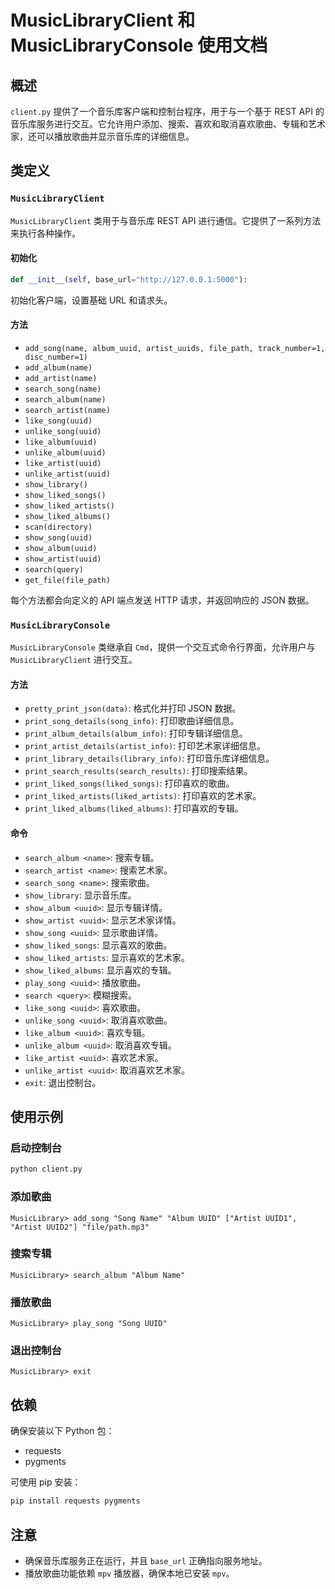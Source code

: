 # MusicLibraryClient 和 MusicLibraryConsole 使用文档

## 概述

`client.py` 提供了一个音乐库客户端和控制台程序，用于与一个基于 REST API 的音乐库服务进行交互。它允许用户添加、搜索、喜欢和取消喜欢歌曲、专辑和艺术家，还可以播放歌曲并显示音乐库的详细信息。

## 类定义

### `MusicLibraryClient`

`MusicLibraryClient` 类用于与音乐库 REST API 进行通信。它提供了一系列方法来执行各种操作。

#### 初始化

```python
def __init__(self, base_url="http://127.0.0.1:5000"):
```

初始化客户端，设置基础 URL 和请求头。

#### 方法

- `add_song(name, album_uuid, artist_uuids, file_path, track_number=1, disc_number=1)`
- `add_album(name)`
- `add_artist(name)`
- `search_song(name)`
- `search_album(name)`
- `search_artist(name)`
- `like_song(uuid)`
- `unlike_song(uuid)`
- `like_album(uuid)`
- `unlike_album(uuid)`
- `like_artist(uuid)`
- `unlike_artist(uuid)`
- `show_library()`
- `show_liked_songs()`
- `show_liked_artists()`
- `show_liked_albums()`
- `scan(directory)`
- `show_song(uuid)`
- `show_album(uuid)`
- `show_artist(uuid)`
- `search(query)`
- `get_file(file_path)`

每个方法都会向定义的 API 端点发送 HTTP 请求，并返回响应的 JSON 数据。

### `MusicLibraryConsole`

`MusicLibraryConsole` 类继承自 `Cmd`，提供一个交互式命令行界面，允许用户与 `MusicLibraryClient` 进行交互。

#### 方法

- `pretty_print_json(data)`: 格式化并打印 JSON 数据。
- `print_song_details(song_info)`: 打印歌曲详细信息。
- `print_album_details(album_info)`: 打印专辑详细信息。
- `print_artist_details(artist_info)`: 打印艺术家详细信息。
- `print_library_details(library_info)`: 打印音乐库详细信息。
- `print_search_results(search_results)`: 打印搜索结果。
- `print_liked_songs(liked_songs)`: 打印喜欢的歌曲。
- `print_liked_artists(liked_artists)`: 打印喜欢的艺术家。
- `print_liked_albums(liked_albums)`: 打印喜欢的专辑。

#### 命令

- `search_album <name>`: 搜索专辑。
- `search_artist <name>`: 搜索艺术家。
- `search_song <name>`: 搜索歌曲。
- `show_library`: 显示音乐库。
- `show_album <uuid>`: 显示专辑详情。
- `show_artist <uuid>`: 显示艺术家详情。
- `show_song <uuid>`: 显示歌曲详情。
- `show_liked_songs`: 显示喜欢的歌曲。
- `show_liked_artists`: 显示喜欢的艺术家。
- `show_liked_albums`: 显示喜欢的专辑。
- `play_song <uuid>`: 播放歌曲。
- `search <query>`: 模糊搜索。
- `like_song <uuid>`: 喜欢歌曲。
- `unlike_song <uuid>`: 取消喜欢歌曲。
- `like_album <uuid>`: 喜欢专辑。
- `unlike_album <uuid>`: 取消喜欢专辑。
- `like_artist <uuid>`: 喜欢艺术家。
- `unlike_artist <uuid>`: 取消喜欢艺术家。
- `exit`: 退出控制台。

## 使用示例

### 启动控制台

```bash
python client.py
```

### 添加歌曲

```plain
MusicLibrary> add_song "Song Name" "Album UUID" ["Artist UUID1", "Artist UUID2"] "file/path.mp3"
```

### 搜索专辑

```plain
MusicLibrary> search_album "Album Name"
```

### 播放歌曲

```plain
MusicLibrary> play_song "Song UUID"
```

### 退出控制台

```plain
MusicLibrary> exit
```

## 依赖

确保安装以下 Python 包：

- requests
- pygments

可使用 pip 安装：

```bash
pip install requests pygments
```

## 注意

- 确保音乐库服务正在运行，并且 `base_url` 正确指向服务地址。
- 播放歌曲功能依赖 `mpv` 播放器，确保本地已安装 `mpv`。